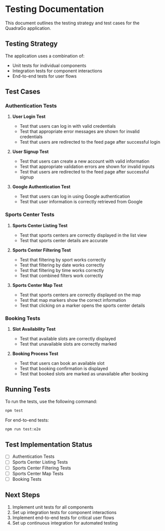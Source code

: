 # Testing Documentation

This document outlines the testing strategy and test cases for the QuadraGo application.

## Testing Strategy

The application uses a combination of:
- Unit tests for individual components
- Integration tests for component interactions
- End-to-end tests for user flows

## Test Cases

### Authentication Tests

1. **User Login Test**
   - Test that users can log in with valid credentials
   - Test that appropriate error messages are shown for invalid credentials
   - Test that users are redirected to the feed page after successful login

2. **User Signup Test**
   - Test that users can create a new account with valid information
   - Test that appropriate validation errors are shown for invalid inputs
   - Test that users are redirected to the feed page after successful signup

3. **Google Authentication Test**
   - Test that users can log in using Google authentication
   - Test that user information is correctly retrieved from Google

### Sports Center Tests

1. **Sports Center Listing Test**
   - Test that sports centers are correctly displayed in the list view
   - Test that sports center details are accurate

2. **Sports Center Filtering Test**
   - Test that filtering by sport works correctly
   - Test that filtering by date works correctly
   - Test that filtering by time works correctly
   - Test that combined filters work correctly

3. **Sports Center Map Test**
   - Test that sports centers are correctly displayed on the map
   - Test that map markers show the correct information
   - Test that clicking on a marker opens the sports center details

### Booking Tests

1. **Slot Availability Test**
   - Test that available slots are correctly displayed
   - Test that unavailable slots are correctly marked

2. **Booking Process Test**
   - Test that users can book an available slot
   - Test that booking confirmation is displayed
   - Test that booked slots are marked as unavailable after booking

## Running Tests

To run the tests, use the following command:

```bash
npm test
```

For end-to-end tests:

```bash
npm run test:e2e
```

## Test Implementation Status

- [ ] Authentication Tests
- [ ] Sports Center Listing Tests
- [ ] Sports Center Filtering Tests
- [ ] Sports Center Map Tests
- [ ] Booking Tests

## Next Steps

1. Implement unit tests for all components
2. Set up integration tests for component interactions
3. Implement end-to-end tests for critical user flows
4. Set up continuous integration for automated testing
